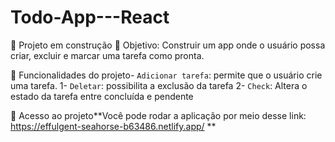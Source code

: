 # Todo-App---React
:construction: Projeto em construção :construction:
Objetivo: Construir um app onde o usuário possa criar, excluir e marcar uma tarefa como pronta.

:hammer: Funcionalidades do projeto- `Adicionar tarefa`: permite que o usuário crie uma tarefa. 1- `Deletar`: possibilita a exclusão da tarefa 2- `Check`: Altera o estado da tarefa entre concluída e pendente

📁 Acesso ao projeto**Você pode rodar a aplicação por meio desse link: https://effulgent-seahorse-b63486.netlify.app/ **
